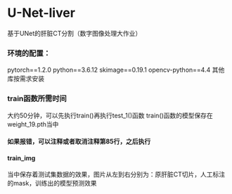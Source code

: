 # U-Net-liver
基于UNet的肝脏CT分割（数字图像处理大作业）
### 环境的配置：
pytorch==1.2.0
python==3.6.12
skimage==0.19.1
opencv-python==4.4
其他库按需求安装
### train函数所需时间
大约50分钟，可以先执行train()再执行test_1()函数
train()函数的模型保存在weight_19.pth当中
#### 如果报错，可以注释或者取消注释第85行，之后执行
#### train_img
当中保存着测试集数据的效果，图片从左到右分别为：原肝脏CT切片，人工标注的mask，训练出的模型预测效果
